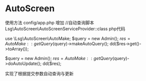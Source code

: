 # AutoScreen
使用方法
config/app.php
增加 
//自动查询脚本
Lsg\AutoScreen\AutoScreenServiceProvider::class
php代码

use \Lsg\AutoScreen\AutoMake;
$query = new Admin();
$res = AutoMake::getQuery($query)->makeAutoQuery();
dd($res->get()->toArray());


$query = new Admin();
$res = AutoMake::getQuery($query)->doAutoUpdate();
dd($res);

实现了根据提交参数自动查询与更新
